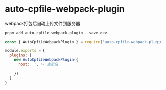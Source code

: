 # auto-cpfile-webpack-plugin
webpack打包后自动上传文件到服务器
```javascript
pnpm add auto-cpfile-webpack-plugin --save-dev
```
``` javascript
const { AutoCpfileWebpackPlugin } = require('auto-cpfile-webpack-plugin')

module.exports = {
  plugins: [
    new AutoCpfileWebpackPlugin({
      host: '', // 主机名
      
    })
  ]
}
```
